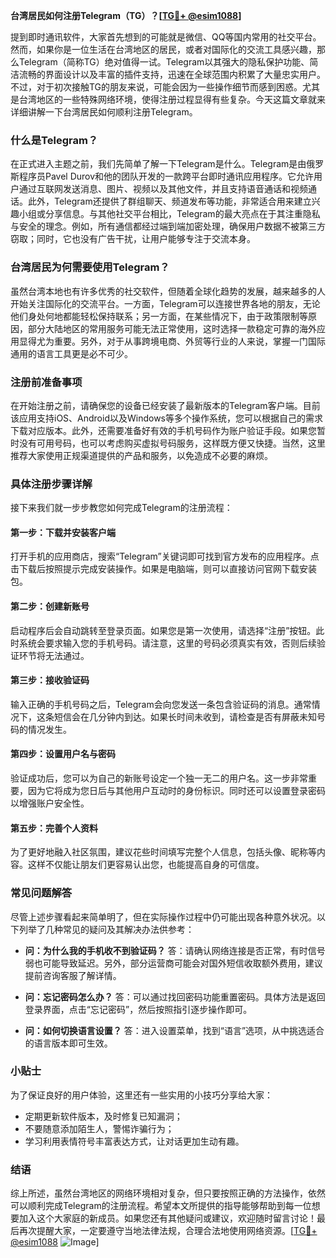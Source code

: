 **台湾居民如何注册Telegram（TG）？[[TG💪+ @esim1088](https://t.me/s/esim1088)]**

提到即时通讯软件，大家首先想到的可能就是微信、QQ等国内常用的社交平台。然而，如果你是一位生活在台湾地区的居民，或者对国际化的交流工具感兴趣，那么Telegram（简称TG）绝对值得一试。Telegram以其强大的隐私保护功能、简洁流畅的界面设计以及丰富的插件支持，迅速在全球范围内积累了大量忠实用户。不过，对于初次接触TG的朋友来说，可能会因为一些操作细节而感到困惑。尤其是台湾地区的一些特殊网络环境，使得注册过程显得有些复杂。今天这篇文章就来详细讲解一下台湾居民如何顺利注册Telegram。

### 什么是Telegram？

在正式进入主题之前，我们先简单了解一下Telegram是什么。Telegram是由俄罗斯程序员Pavel Durov和他的团队开发的一款跨平台即时通讯应用程序。它允许用户通过互联网发送消息、图片、视频以及其他文件，并且支持语音通话和视频通话。此外，Telegram还提供了群组聊天、频道发布等功能，非常适合用来建立兴趣小组或分享信息。与其他社交平台相比，Telegram的最大亮点在于其注重隐私与安全的理念。例如，所有通信都经过端到端加密处理，确保用户数据不被第三方窃取；同时，它也没有广告干扰，让用户能够专注于交流本身。

### 台湾居民为何需要使用Telegram？

虽然台湾本地也有许多优秀的社交软件，但随着全球化趋势的发展，越来越多的人开始关注国际化的交流平台。一方面，Telegram可以连接世界各地的朋友，无论他们身处何地都能轻松保持联系；另一方面，在某些情况下，由于政策限制等原因，部分大陆地区的常用服务可能无法正常使用，这时选择一款稳定可靠的海外应用显得尤为重要。另外，对于从事跨境电商、外贸等行业的人来说，掌握一门国际通用的语言工具更是必不可少。

### 注册前准备事项

在开始注册之前，请确保您的设备已经安装了最新版本的Telegram客户端。目前该应用支持iOS、Android以及Windows等多个操作系统，您可以根据自己的需求下载对应版本。此外，还需要准备好有效的手机号码作为账户验证手段。如果您暂时没有可用号码，也可以考虑购买虚拟号码服务，这样既方便又快捷。当然，这里推荐大家使用正规渠道提供的产品和服务，以免造成不必要的麻烦。

### 具体注册步骤详解

接下来我们就一步步教您如何完成Telegram的注册流程：

#### 第一步：下载并安装客户端
打开手机的应用商店，搜索“Telegram”关键词即可找到官方发布的应用程序。点击下载后按照提示完成安装操作。如果是电脑端，则可以直接访问官网下载安装包。

#### 第二步：创建新账号
启动程序后会自动跳转至登录页面。如果您是第一次使用，请选择“注册”按钮。此时系统会要求输入您的手机号码。请注意，这里的号码必须真实有效，否则后续验证环节将无法通过。

#### 第三步：接收验证码
输入正确的手机号码之后，Telegram会向您发送一条包含验证码的消息。通常情况下，这条短信会在几分钟内到达。如果长时间未收到，请检查是否有屏蔽未知号码的情况发生。

#### 第四步：设置用户名与密码
验证成功后，您可以为自己的新账号设定一个独一无二的用户名。这一步非常重要，因为它将成为您日后与其他用户互动时的身份标识。同时还可以设置登录密码以增强账户安全性。

#### 第五步：完善个人资料
为了更好地融入社区氛围，建议花些时间填写完整个人信息，包括头像、昵称等内容。这样不仅能让朋友们更容易认出您，也能提高自身的可信度。

### 常见问题解答

尽管上述步骤看起来简单明了，但在实际操作过程中仍可能出现各种意外状况。以下列举了几种常见的疑问及其解决办法供参考：

- **问：为什么我的手机收不到验证码？**
  答：请确认网络连接是否正常，有时信号弱也可能导致延迟。另外，部分运营商可能会对国外短信收取额外费用，建议提前咨询客服了解详情。

- **问：忘记密码怎么办？**
  答：可以通过找回密码功能重置密码。具体方法是返回登录界面，点击“忘记密码”，然后按照指引逐步操作即可。

- **问：如何切换语言设置？**
  答：进入设置菜单，找到“语言”选项，从中挑选适合的语言版本即可生效。

### 小贴士

为了保证良好的用户体验，这里还有一些实用的小技巧分享给大家：
- 定期更新软件版本，及时修复已知漏洞；
- 不要随意添加陌生人，警惕诈骗行为；
- 学习利用表情符号丰富表达方式，让对话更加生动有趣。

### 结语

综上所述，虽然台湾地区的网络环境相对复杂，但只要按照正确的方法操作，依然可以顺利完成Telegram的注册流程。希望本文所提供的指导能够帮助到每一位想要加入这个大家庭的新成员。如果您还有其他疑问或建议，欢迎随时留言讨论！最后再次提醒大家，一定要遵守当地法律法规，合理合法地使用网络资源。[[TG💪+ @esim1088](https://t.me/s/esim1088) ![Image](https://i.postimg.cc/4NQfJmqS/Snipaste-2025-05-13-00-14-12.png)]